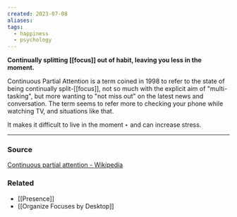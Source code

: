 ```yaml
---
created: 2023-07-08
aliases: 
tags:
  - happiness
  - psychology
---
```

**Continually splitting [[focus]] out of habit, leaving you less in the moment.**

Continuous Partial Attention is a term coined in 1998 to refer to the state of being continually split-[[focus]], not so much with the explicit aim of "multi-tasking", but more wanting to "not miss out" on the latest news and conversation. The term seems to refer more to checking your phone while watching TV, and situations like that.

It makes it difficult to live in the moment ‣ and can increase stress.

****
### Source

[Continuous partial attention - Wikipedia](https://en.wikipedia.org/wiki/Continuous_partial_attention)

### Related
- [[Presence]] 
- [[Organize Focuses by Desktop]]